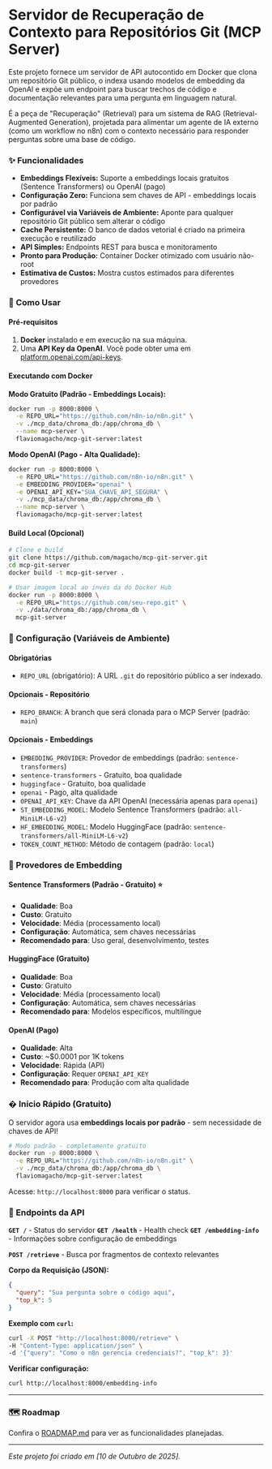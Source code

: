 # Servidor de Recuperação de Contexto para Repositórios Git (MCP Server)

Este projeto fornece um servidor de API autocontido em Docker que clona um repositório Git público, o indexa usando modelos de embedding da OpenAI e expõe um endpoint para buscar trechos de código e documentação relevantes para uma pergunta em linguagem natural.

É a peça de "Recuperação" (Retrieval) para um sistema de RAG (Retrieval-Augmented Generation), projetada para alimentar um agente de IA externo (como um workflow no n8n) com o contexto necessário para responder perguntas sobre uma base de código.

### ✨ Funcionalidades

-   **Embeddings Flexíveis:** Suporte a embeddings locais gratuitos (Sentence Transformers) ou OpenAI (pago)
-   **Configuração Zero:** Funciona sem chaves de API - embeddings locais por padrão
-   **Configurável via Variáveis de Ambiente:** Aponte para qualquer repositório Git público sem alterar o código
-   **Cache Persistente:** O banco de dados vetorial é criado na primeira execução e reutilizado
-   **API Simples:** Endpoints REST para busca e monitoramento
-   **Pronto para Produção:** Container Docker otimizado com usuário não-root
-   **Estimativa de Custos:** Mostra custos estimados para diferentes provedores

### 🚀 Como Usar

#### Pré-requisitos

1.  **Docker** instalado e em execução na sua máquina.
2.  Uma **API Key da OpenAI**. Você pode obter uma em [platform.openai.com/api-keys](https://platform.openai.com/api-keys).

#### Executando com Docker

**Modo Gratuito (Padrão - Embeddings Locais):**
```bash
docker run -p 8000:8000 \
  -e REPO_URL="https://github.com/n8n-io/n8n.git" \
  -v ./mcp_data/chroma_db:/app/chroma_db \
  --name mcp-server \
  flaviomagacho/mcp-git-server:latest
```

**Modo OpenAI (Pago - Alta Qualidade):**
```bash
docker run -p 8000:8000 \
  -e REPO_URL="https://github.com/n8n-io/n8n.git" \
  -e EMBEDDING_PROVIDER="openai" \
  -e OPENAI_API_KEY="SUA_CHAVE_API_SEGURA" \
  -v ./mcp_data/chroma_db:/app/chroma_db \
  --name mcp-server \
  flaviomagacho/mcp-git-server:latest
```

#### Build Local (Opcional)

```bash
# Clone e build
git clone https://github.com/magacho/mcp-git-server.git
cd mcp-git-server
docker build -t mcp-git-server .

# Usar imagem local ao invés da do Docker Hub
docker run -p 8000:8000 \
  -e REPO_URL="https://github.com/seu-repo.git" \
  -v ./data/chroma_db:/app/chroma_db \
  mcp-git-server
```


### 🔧 Configuração (Variáveis de Ambiente)

#### Obrigatórias
-   `REPO_URL` (obrigatório): A URL `.git` do repositório público a ser indexado.

#### Opcionais - Repositório
-   `REPO_BRANCH`: A branch que será clonada para o MCP Server (padrão: `main`)

#### Opcionais - Embeddings
-   `EMBEDDING_PROVIDER`: Provedor de embeddings (padrão: `sentence-transformers`)
  - `sentence-transformers` - Gratuito, boa qualidade
  - `huggingface` - Gratuito, boa qualidade  
  - `openai` - Pago, alta qualidade
-   `OPENAI_API_KEY`: Chave da API OpenAI (necessária apenas para `openai`)
-   `ST_EMBEDDING_MODEL`: Modelo Sentence Transformers (padrão: `all-MiniLM-L6-v2`)
-   `HF_EMBEDDING_MODEL`: Modelo HuggingFace (padrão: `sentence-transformers/all-MiniLM-L6-v2`)
-   `TOKEN_COUNT_METHOD`: Método de contagem (padrão: `local`)

### 🤖 Provedores de Embedding

#### Sentence Transformers (Padrão - Gratuito) ⭐
- **Qualidade**: Boa
- **Custo**: Gratuito
- **Velocidade**: Média (processamento local)
- **Configuração**: Automática, sem chaves necessárias
- **Recomendado para**: Uso geral, desenvolvimento, testes

#### HuggingFace (Gratuito)
- **Qualidade**: Boa
- **Custo**: Gratuito
- **Velocidade**: Média (processamento local)
- **Configuração**: Automática, sem chaves necessárias
- **Recomendado para**: Modelos específicos, multilíngue

#### OpenAI (Pago)
- **Qualidade**: Alta
- **Custo**: ~$0.0001 por 1K tokens
- **Velocidade**: Rápida (API)
- **Configuração**: Requer `OPENAI_API_KEY`
- **Recomendado para**: Produção com alta qualidade

### � Início  Rápido (Gratuito)

O servidor agora usa **embeddings locais por padrão** - sem necessidade de chaves de API!

```bash
# Modo padrão - completamente gratuito
docker run -p 8000:8000 \
  -e REPO_URL="https://github.com/n8n-io/n8n.git" \
  -v ./mcp_data/chroma_db:/app/chroma_db \
  flaviomagacho/mcp-git-server:latest
```

Acesse: `http://localhost:8000` para verificar o status.

### 🔌 Endpoints da API

**`GET /`** - Status do servidor
**`GET /health`** - Health check
**`GET /embedding-info`** - Informações sobre configuração de embeddings

**`POST /retrieve`** - Busca por fragmentos de contexto relevantes

**Corpo da Requisição (JSON):**
```json
{
  "query": "Sua pergunta sobre o código aqui",
  "top_k": 5
}
```

**Exemplo com `curl`:**
```bash
curl -X POST "http://localhost:8000/retrieve" \
-H "Content-Type: application/json" \
-d '{"query": "Como o n8n gerencia credenciais?", "top_k": 3}'
```

**Verificar configuração:**
```bash
curl http://localhost:8000/embedding-info
```

---

### 🗺️ Roadmap

Confira o [ROADMAP.md](ROADMAP.md) para ver as funcionalidades planejadas.

---

*Este projeto foi criado em [10 de Outubro de 2025].*

